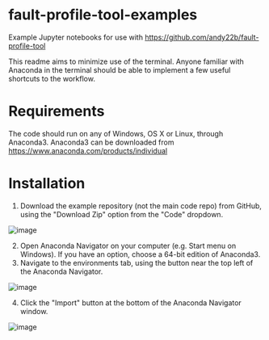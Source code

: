 # fault-profile-tool-examples

Example Jupyter notebooks for use with https://github.com/andy22b/fault-profile-tool

This readme aims to minimize use of the terminal. 
Anyone familiar with Anaconda in the terminal should be able to implement a few useful shortcuts to the workflow.

# Requirements
The code should run on any of Windows, OS X or Linux, through Anaconda3. 
Anaconda3 can be downloaded from https://www.anaconda.com/products/individual

# Installation
1. Download the example repository (not the main code repo) from GitHub, using the "Download Zip" option from the "Code" dropdown.

![image](https://user-images.githubusercontent.com/16937322/116341055-543d4780-a834-11eb-810d-c494b7ac3f2c.png)

2. Open Anaconda Navigator on your computer (e.g. Start menu on Windows). If you have an option, choose a 64-bit edition of Anaconda3.
3. Navigate to the environments tab, using the button near the top left of the Anaconda Navigator.

![image](https://user-images.githubusercontent.com/16937322/116341449-0e34b380-a835-11eb-8858-714b8e780a5a.png)

4. Click the "Import" button at the bottom of the Anaconda Navigator window.

![image](https://user-images.githubusercontent.com/16937322/116341782-a0d55280-a835-11eb-97a0-ba50b6f11689.png)



